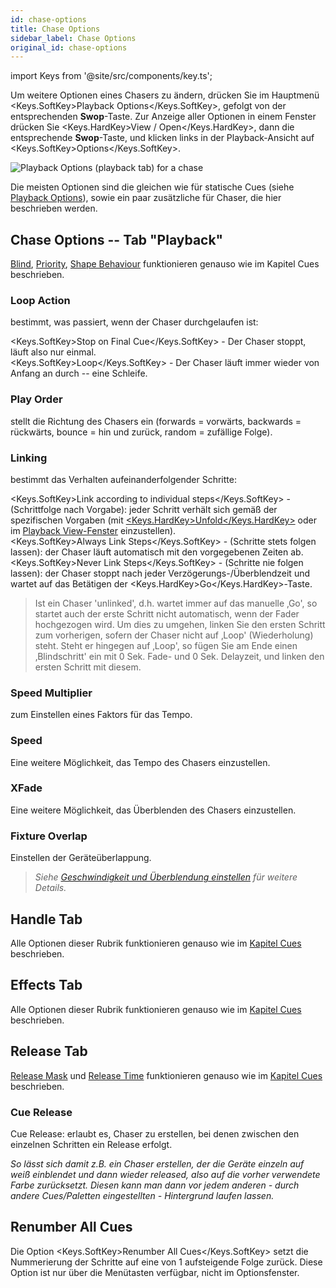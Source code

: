 ```yaml
---
id: chase-options
title: Chase Options
sidebar_label: Chase Options
original_id: chase-options
---
```


import Keys from '@site/src/components/key.ts';

Um weitere Optionen eines Chasers zu ändern, drücken Sie im Hauptmenü
<Keys.SoftKey>Playback Options</Keys.SoftKey>, gefolgt von der entsprechenden **Swop**-Taste. Zur
Anzeige aller Optionen in einem Fenster drücken Sie <Keys.HardKey>View / Open</Keys.HardKey>, dann die
entsprechende **Swop**-Taste, und klicken links in der Playback-Ansicht
auf <Keys.SoftKey>Options</Keys.SoftKey>.

![Playback Options (playback tab) for a chase](/docs/images/Playback-Options-Chase-Playback-Tab.png)

Die meisten Optionen sind die gleichen wie für statische Cues (siehe
[Playback Options](../cues/playback-options.md)), sowie ein paar 
zusätzliche für Chaser, die hier beschrieben werden.

## Chase Options -- Tab "Playback"

[Blind](../cues/playback-options.md#blind), [Priority](../cues/playback-options.md#priority), 
[Shape Behaviour](../cues/playback-options.md#shape-behaviour) funktionieren genauso wie im Kapitel Cues beschrieben.

### Loop Action
bestimmt, was passiert, wenn der Chaser durchgelaufen ist:

<Keys.SoftKey>Stop on Final Cue</Keys.SoftKey> - Der Chaser stoppt, läuft also nur einmal.\
<Keys.SoftKey>Loop</Keys.SoftKey> - Der Chaser läuft immer wieder von Anfang an durch -- eine
Schleife.

### Play Order
stellt die Richtung des Chasers ein (forwards = vorwärts, backwards 
= rückwärts, bounce = hin und zurück, random = zufällige Folge).

### Linking
bestimmt das Verhalten aufeinanderfolgender Schritte:

<Keys.SoftKey>Link according to individual steps</Keys.SoftKey> - (Schrittfolge nach Vorgabe):
jeder Schritt verhält sich gemäß der spezifischen Vorgaben (mit
[<Keys.HardKey>Unfold</Keys.HardKey>](editing-a-chase.md#ändern-eines-chasers-mit-der-unfold-funktion) oder im [Playback View-Fenster](editing-a-chase.md#einen-chaser-zum-editieren-öffnen) einzustellen).\
<Keys.SoftKey>Always Link Steps</Keys.SoftKey> - (Schritte stets folgen lassen): der Chaser
läuft automatisch mit den vorgegebenen Zeiten ab.\
<Keys.SoftKey>Never Link Steps</Keys.SoftKey> - (Schritte nie folgen lassen): der Chaser stoppt
nach jeder Verzögerungs-/Überblendzeit und wartet auf das Betätigen
der <Keys.HardKey>Go</Keys.HardKey>-Taste.

> Ist ein Chaser 'unlinked', d.h. wartet immer auf das manuelle ‚Go', so startet auch der erste Schritt nicht automatisch, wenn der Fader hochgezogen wird. Um dies zu umgehen, linken Sie den ersten Schritt zum vorherigen, sofern der Chaser nicht auf ‚Loop' (Wiederholung) steht. Steht er hingegen auf ‚Loop', so fügen Sie am Ende einen ‚Blindschritt' ein mit 0 Sek. Fade- und 0 Sek. Delayzeit, und linken den ersten Schritt mit diesem.

### Speed Multiplier
zum Einstellen eines Faktors für das Tempo.

### Speed
Eine weitere Möglichkeit, das Tempo des Chasers einzustellen.

### XFade
Eine weitere Möglichkeit, das Überblenden des Chasers
einzustellen.

### Fixture Overlap
Einstellen der Geräteüberlappung.

> *Siehe [Geschwindigkeit und Überblendung einstellen](chase-playback.md#geschwindigkeit-und-überblendung-einstellen) für weitere Details.*

## Handle Tab

Alle Optionen dieser Rubrik funktionieren genauso wie im [Kapitel Cues](../cues/playback-options.md#playback-options---tab-handle) beschrieben.

## Effects Tab

Alle Optionen dieser Rubrik funktionieren genauso wie im [Kapitel Cues](../cues/playback-options.md#playback-options----tab-effects) beschrieben.

## Release Tab

[Release Mask](../cues/playback-options.md#release-mask) und 
[Release Time](../cues/playback-options.md#release-time) funktionieren genauso wie im
[Kapitel Cues](../cues/playback-options.md#playback-options----tab-release) beschrieben.

### Cue Release
Cue Release: erlaubt es, Chaser zu erstellen, bei denen zwischen den
einzelnen Schritten ein Release erfolgt. 

*So lässt sich damit z.B. ein Chaser erstellen, der die Geräte einzeln 
auf weiß einblendet und dann wieder released, also auf die vorher 
verwendete Farbe zurücksetzt. Diesen kann man dann vor jedem anderen -
 durch andere Cues/Paletten eingestellten - Hintergrund laufen lassen.*

## Renumber All Cues

Die Option <Keys.SoftKey>Renumber All Cues</Keys.SoftKey> setzt die Nummerierung der Schritte auf
eine von 1 aufsteigende Folge zurück. Diese Option ist nur über die
Menütasten verfügbar, nicht im Optionsfenster.